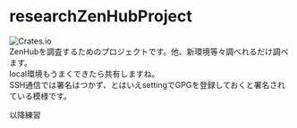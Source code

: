 # researchZenHubProject
![Crates.io](https://img.shields.io/crates/l/rustc-serialize.svg)<br>
ZenHubを調査するためのプロジェクトです。他、新環境等々調べれるだけ調べます。<br>
local環境もうまくできたら共有しますね。<br>
SSH通信では署名はつかず、とはいえsettingでGPGを登録しておくと署名されている模様です。

以降練習





